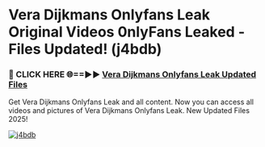 # Vera Dijkmans Onlyfans Leak Original Videos 0nlyFans Leaked - Files Updated! (j4bdb)

<h3>🔴 CLICK HERE 🌐==►► <a href="https://tinyurl.com/2jnfzry5" rel="nofollow">Vera Dijkmans Onlyfans Leak Updated Files</a></h3>

Get Vera Dijkmans Onlyfans Leak and all content. Now you can access all videos and pictures of Vera Dijkmans Onlyfans Leak. New Updated Files 2025!

[![j4bdb](https://i.imgur.com/GyGTBgg.gif)](https://tinyurl.com/2jnfzry5)
